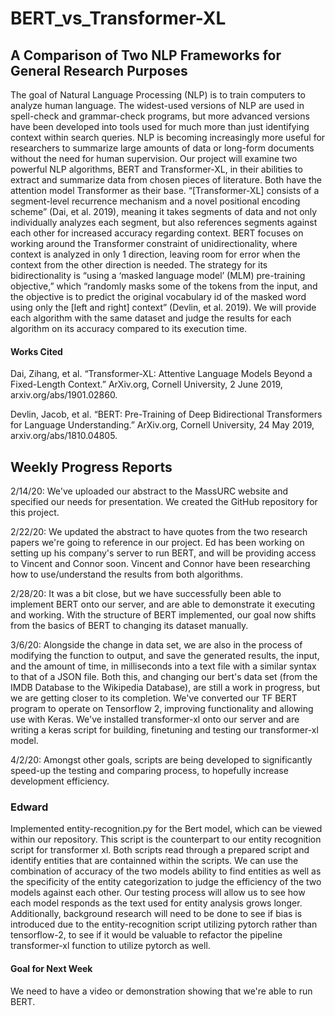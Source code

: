 # BERT_vs_Transformer-XL

## A Comparison of Two NLP Frameworks for General Research Purposes

The goal of Natural Language Processing (NLP) is to train computers to analyze human language. The widest-used versions of NLP are used in spell-check and grammar-check programs, but more advanced versions have been developed into tools used for much more than just identifying context within search queries. NLP is becoming increasingly more useful for researchers to summarize large amounts of data or long-form documents without the need for human supervision. Our project will examine two powerful NLP algorithms, BERT and Transformer-XL, in their abilities to extract and summarize data from chosen pieces of literature. Both have the attention model Transformer as their base. “[Transformer-XL] consists of a segment-level recurrence mechanism and a novel positional encoding scheme” (Dai, et al. 2019), meaning it takes segments of data and not only individually analyzes each segment, but also references segments against each other for increased accuracy regarding context. BERT focuses on working around the Transformer constraint of unidirectionality, where context is analyzed in only 1 direction, leaving room for error when the context from the other direction is needed. The strategy for its bidirectionality is “using a ‘masked language model’ (MLM) pre-training objective,” which “randomly masks some of the tokens from the input, and the objective is to predict the original vocabulary id of the masked word using only the [left and right] context” (Devlin, et al. 2019). We will provide each algorithm with the same dataset and judge the results for each algorithm on its accuracy compared to its execution time.

#### Works Cited

Dai, Zihang, et al. “Transformer-XL: Attentive Language Models Beyond a Fixed-Length Context.” ArXiv.org, Cornell University, 2 June 2019, arxiv.org/abs/1901.02860.

Devlin, Jacob, et al. “BERT: Pre-Training of Deep Bidirectional Transformers for Language Understanding.” ArXiv.org, Cornell University, 24 May 2019, arxiv.org/abs/1810.04805.


## Weekly Progress Reports

2/14/20: We've uploaded our abstract to the MassURC website and specified our needs for presentation. We created the GitHub repository for this project.

2/22/20: We updated the abstract to have quotes from the two research papers we're going to reference in our project. Ed has been working on setting up his company's server to run BERT, and will be providing access to Vincent and Connor soon. Vincent and Connor have been researching how to use/understand the results from both algorithms.

2/28/20: It was a bit close, but we have successfully been able to implement BERT onto our server, and are able to demonstrate it executing and working. With the structure of BERT implemented, our goal now shifts from the basics of BERT to changing its dataset manually.

3/6/20: Alongside the change in data set, we are also in the process of modifying the function to output, and save the generated results, the input, and the amount of time, in milliseconds into a text file with a similar syntax to that of a JSON file. Both this, and changing our bert's data set (from the IMDB Database to the Wikipedia Database), are still a work in progress, but we are getting closer to its completion.
   We've converted our TF BERT program to operate on Tensorflow 2, improving functionality and allowing use with Keras. 
   We've installed transformer-xl onto our server and are writing a keras script for building, finetuning and testing our transformer-xl model. 
   
4/2/20: Amongst other goals, scripts are being developed to significantly speed-up the testing and comparing process, to hopefully increase development efficiency.
### Edward   
   Implemented entity-recognition.py for the Bert model, which can be viewed within our repository. This script is the counterpart to our entity recognition script for transformer xl. Both scripts read through a prepared script and identify entities that are containned within the scripts. We can use the combination of accuracy of the two models ability to find entities as well as the specificity of the entity categorization to judge the efficiency of the two models against each other. Our testing process will allow us to see how each model responds as the text used for entity analysis grows longer. 
   Additionally, background research will need to be done to see if bias is introduced due to the entity-recognition script utilizing pytorch rather than tensorflow-2, to see if it would be valuable to refactor the pipeline transformer-xl function to utilize pytorch as well. 

#### Goal for Next Week
We need to have a video or demonstration showing that we're able to run BERT.

